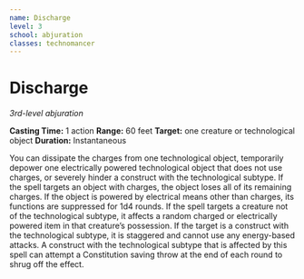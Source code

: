 ```yaml
---
name: Discharge
level: 3
school: abjuration
classes: technomancer
---
```


# Discharge

_3rd-level abjuration_

**Casting Time:** 1 action
**Range:** 60 feet
**Target:** one creature or technological object
**Duration:** Instantaneous

You can dissipate the charges from one technological object, temporarily depower one electrically powered technological object that does not use charges, or severely hinder a construct with the technological subtype. If the spell targets an object with charges, the object loses all of its remaining charges. If the object is powered by electrical means other than charges, its functions are suppressed for 1d4 rounds. If the spell targets a creature not of the technological subtype, it affects a random charged or electrically powered item in that creature’s possession. If the target is a construct with the technological subtype, it is staggered and cannot use any energy-based attacks. A construct with the technological subtype that is affected by this spell can attempt a Constitution saving throw at the end of each round to shrug off the effect.